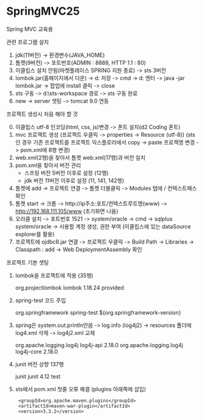 # SpringMVC25
Spring MVC 교육용


관련 프로그램 설치
1. jdk(11버전) -> 환경변수(JAVA_HOME)
2. 톰켓(9버전) -> 포트번호(ADMIN : 8888, HTTP 1.1 : 80)
3. 이클립스 설치 안됨(마켓플레이스 SPRING 지원 종료) -> sts 3버전
4. lombok.jar(홈페이지에서 다운) -> d: 저장
   -> cmd -> d: 엔터 -> java -jar lombok.jar -> 팝업에 install 클릭 -> close
5. sts 구동 -> d:\sts-workspace 경로 -> sts 구동 완료
6. new -> server 셋팅 -> tomcat 9.0 연동

프로젝트 생성시 처음 해야 할 것 

0. 이클립스 utf-8 인코딩(html, css, js)변경 -> 폰트 설치(d2 Coding 폰트) 
1. mvc 프로젝트 생성 (프로젝트 우클릭 -> properties -> Resource (utf-8))
  (sts인 경우 기존 프로젝트를 프로젝트 익스플로러에서 copy -> paste 프로젝명 변경 -> pom.xml에 8행 변경)
2. web.xml(2행)을 찾아서 톰켓 web.xml(17행)과 버전 일치
3. pom.xml을 찾아서 버전 관리 
   - 스프링 버전 5버전 이후로 설정 (12행)
   - jdk 버전 11버전 이후로 설정 (11, 141, 142행)
4. 톰켓에 add -> 프로젝트 연결 -> 톰켓 더블클릭 -> Modules 탭에 / 컨텍스트패스 확인
5. 톰켓 start -> 크롬 -> http://ip주소:포트/컨텍스트루트명(www) 
   -> http://192.168.111.105/www (초기화면 나옴)
6. 오라클 설치 -> 포트번호 1521 -> system/oracle
   -> cmd -> sqlplus system/oracle 
   -> 사용할 계정 생성, 권한 부여 (이클립스에 있는 dataSource explorer를 활용)
7. 프로젝트에 ojdbc8.jar 연결 
   -> 프로젝트 우클릭 -> Build Path -> Libraries -> Classpath : add 
   -> Web DeploymentAssembly 확인

프로젝트 기본 셋팅
1. lombok을 프로젝트에 적용 (35행)
	<!-- lombok 실행 코드 주입 -->
	<!-- https://mvnrepository.com/artifact/org.projectlombok/lombok -->
	<dependency>
	    <groupId>org.projectlombok</groupId>
		    <artifactId>lombok</artifactId>
		    <version>1.18.24</version>
		    <scope>provided</scope>
	</dependency>


2. spring-test 코드 주입
	<!-- spring-test 코드 주입 -> log를 작성 log4j를 log4j2로 변경-->
	<dependency>
		<groupId>org.springframework</groupId>
		<artifactId>spring-test</artifactId>
		<version>${org.springframework-version}</version> <!-- 위에 정의된 버전 활용-->
	</dependency>


3. spring은 system.out.println안씀 -> log.info (log4j2) -> resources 폴더에 log4.xml 삭제 -> log4j2.xml 교체
	<!-- log4j2 활성화 : resources log4j2.xml 변경 https://logging.apache.org/log4j/2.x/maven-artifacts.html -->
	<dependency> 
		    <groupId>org.apache.logging.log4j</groupId>
		    <artifactId>log4j-api</artifactId>
		    <version>2.18.0</version>
	</dependency>
	<dependency>
		    <groupId>org.apache.logging.log4j</groupId>
		    <artifactId>log4j-core</artifactId>
		    <version>2.18.0</version>
	</dependency>


4. junit 버전 상향 137행
	<!-- Test -->
	<dependency> <!-- 메스드별 테스트 진행용 -->
		<groupId>junit</groupId>
		<artifactId>junit</artifactId>
		<version>4.12</version>
		<scope>test</scope>
	</dependency> 

5. sts에서 pom.xml 첫줄 오류 해결 (plugins 아래쪽에 삽입)
	<plugin>
	<!-- https://mvnrepository.com/artifact/org.apache.maven.plugins/maven-war-plugin -->
		<groupId>org.apache.maven.plugins</groupId>
		<artifactId>maven-war-plugin</artifactId>
		<version>3.3.2</version>
	</plugin>	






